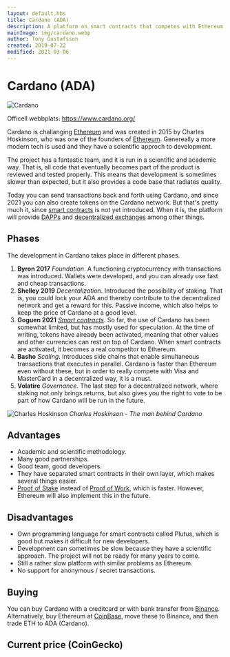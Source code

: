 ```yaml
---
layout: default.hbs
title: Cardano (ADA)
description: A platform on smart contracts that competes with Ethereum. Their methodology is academic and scientific.
mainImage: img/cardano.webp
author: Tony Gustafsson
created: 2019-07-22
modified: 2021-03-06
---
```


# Cardano (ADA)

![Cardano](/img/cardano.webp 'Cardano')

Officell webbplats: https://www.cardano.org/

Cardano is challanging [Ethereum](/cryptocurrencies/ethereum.html) and was created in 2015 by Charles Hoskinson, who was one of the founders of [Ethereum](/cryptocurrencies/ethereum.html). Genereally a more modern tech is used and they have a scientific approch to development.

The project has a fantastic team, and it is run in a scientific and academic way. That is, all code that eventually becomes part of the product is reviewed and tested properly. This means that development is sometimes slower than expected, but it also provides a code base that radiates quality.

Today you can send transactions back and forth using Cardano, and since 2021 you can also create tokens on the Cardano network. But that's pretty much it, since [smart contracts](/technology/smart-contracts.html) is not yet introduced. When it is, the platform will provide [DAPPs](/technology/decentralized-applications.html) and [decentralized exchanges](/market/exchanges.html) among other things.

## Phases

The development in Cardano takes place in different phases.

1. **Byron 2017** _Foundation_. A functioning cryptocurrency with transactions was introduced. Wallets were developed, and you can already use fast and cheap transactions.
2. **Shelley 2019** _Decentalization_. Introduced the possibility of staking. That is, you could lock your ADA and thereby contribute to the decentralized network and get a reward for this. Passive income, which also helps to keep the price of Cardano at a good level.
3. **Goguen 2021** _[Smart contracts](/technology/smart-contracts.html)_. So far, the use of Cardano has been somewhat limited, but has mostly used for speculation. At the time of writing, tokens have already been activated, meaning that other values ​​and other currencies can rest on top of Cardano. When smart contracts are activated, it becomes a real competitor to Ethereum.
4. **Basho** _Scaling_. Introduces side chains that enable simultaneous transactions that executes in parallel. Cardano is faster than Ethereum even without these, but in order to really compete with Visa and MasterCard in a decentralized way, it is a must.
5. **Volatire** _Governance_. The last step for a decentralized network, where staking not only brings returns, but also gives you the right to vote to be part of how Cardano will be run in the future.

![Charles Hoskinson](/img/cardano-charles-hoskinson.webp 'Charles Hoskinson')
_Charles Hoskinson - The man behind Cardano_

## Advantages

-   Academic and scientific methodology.
-   Many good partnerships.
-   Good team, good developers.
-   They have separated smart contracts in their own layer, which makes several things easier.
-   [Proof of Stake](/technology/proof-of-stake.html) instead of [Proof of Work](/technology/proof-of-work.html), which is faster. However, Ethereum will also implement this in the future.

## Disadvantages

-   Own programming language for smart contracts called Plutus, which is good but makes it difficult for new developers.
-   Development can sometimes be slow because they have a scientific approach. The project will not be ready for many years to come.
-   Still a rather slow platform with similar problems as Ethereum.
-   No support for anonymous / secret transactions.

## Buying

You can buy Cardano with a creditcard or with bank transfer from [Binance](https://www.binance.com). Alternatively, buy Ethereum at [CoinBase](https://www.coinbase.com/), move these to Binance, and then trade ETH to ADA (Cardano).

## Current price (CoinGecko)

<script src="https://widgets.coingecko.com/coingecko-coin-ticker-widget.js"></script>

<coingecko-coin-ticker-widget currency="usd" coin-id="cardano" locale="en"></coingecko-coin-ticker-widget>
